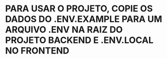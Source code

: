 # PARA USAR O PROJETO, COPIE OS DADOS DO .ENV.EXAMPLE PARA UM ARQUIVO .ENV NA RAIZ DO PROJETO BACKEND E .ENV.LOCAL NO FRONTEND